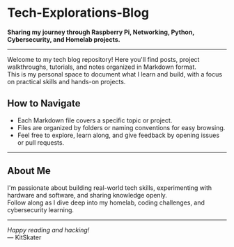 # Tech-Explorations-Blog

**Sharing my journey through Raspberry Pi, Networking, Python, Cybersecurity, and Homelab projects.**

---

Welcome to my tech blog repository! Here you'll find posts, project walkthroughs, tutorials, and notes organized in Markdown format.  
This is my personal space to document what I learn and build, with a focus on practical skills and hands-on projects.

## How to Navigate

- Each Markdown file covers a specific topic or project.
- Files are organized by folders or naming conventions for easy browsing.
- Feel free to explore, learn along, and give feedback by opening issues or pull requests.

---

## About Me

I'm passionate about building real-world tech skills, experimenting with hardware and software, and sharing knowledge openly.  
Follow along as I dive deep into my homelab, coding challenges, and cybersecurity learning.

---

*Happy reading and hacking!*  
— KitSkater
